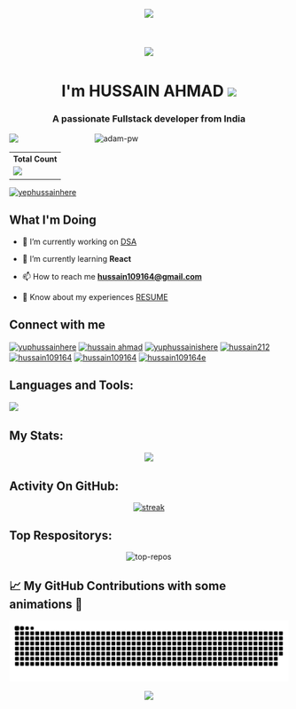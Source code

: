 <p align="center">
  <img src="https://capsule-render.vercel.app/api?type=waving&color=gradient&text=Hello!&height=100&section=header"/>
</p>


<h1 align="center">
<img src="https://readme-typing-svg.demolab.com/?lines=Let's%20Connect%20and%20have%20a%20Chat!%20🚀💬&font=Fira%20Code&center=true&width=700&height=45&color=fff53a&vCenter=true&pause=1000&size=25" /></a>
</h1>

<h1 align="center">I'm HUSSAIN AHMAD <img src="https://media.giphy.com/media/hvRJCLFzcasrR4ia7z/giphy.gif" width="30"> </h1>
<h3 align="center">A passionate Fullstack developer from India</h3>
<!-- <div align="center"> <img width="100%" src="https://raw.githubusercontent.com//HussainAhmad21200612/HussainAhmad21200612/main/github-banner.png"> </div> -->
<!-- <img align="right" alt="Coding" width="400" src="https://raw.githubusercontent.com/devSouvik/devSouvik/master/gif3.gif"> -->
<a href="https://www.youtube.com/watch?v=dQw4w9WgXcQ"><img src="https://user-images.githubusercontent.com/73097560/115834477-dbab4500-a447-11eb-908a-139a6edaec5c.gif"></a>
<img align="right" src="https://github.com/Adam-pw/Adam-pw/blob/main/animation_500_kxa883sd.gif" alt="adam-pw" width="350px" align="right" />
<table>
    <tr>
      <!-- <th>Profile Views</th> -->
      <th>Total Count</th>
    </tr>
    <tr>
      <td>
         <a href="https://github.com/hussainahmad21200612"> <img src="https://komarev.com/ghpvc/?username=hussainahmad21200612&style=for-the-badge&color=brightgreen"> </a>
      </td>
    </tr>
  </table>

<p align="left"> <a href="https://twitter.com/yephussainhere" target="blank"><img src="https://img.shields.io/twitter/follow/yephussainhere?logo=twitter&style=for-the-badge" alt="yephussainhere" /></a> </p>

## What I'm Doing

- 🔭 I’m currently working on [DSA](https://github.com/HussainAhmad21200612/DSA.git)

- 🌱 I’m currently learning **React**

- 📫 How to reach me **hussain109164@gmail.com**

- 📄 Know about my experiences [RESUME](https://github.com/HussainAhmad21200612/HussainAhmad21200612/blob/main/Hussain%20Ahmad%20FINAL%20RESUME.pdf)

## Connect with me
<p align="left">
<a href="https://twitter.com/yephussainhere" target="blank"><img align="center" src="https://raw.githubusercontent.com/rahuldkjain/github-profile-readme-generator/master/src/images/icons/Social/twitter.svg" alt="yuphussainhere" height="30" width="40" /></a>
<a href="https://linkedin.com/in/hussain-ahmad-62040a215" target="blank"><img align="center" src="https://raw.githubusercontent.com/rahuldkjain/github-profile-readme-generator/master/src/images/icons/Social/linked-in-alt.svg" alt="hussain ahmad" height="30" width="40" /></a>
<a href="https://instagram.com/yuphussainishere" target="blank"><img align="center" src="https://raw.githubusercontent.com/rahuldkjain/github-profile-readme-generator/master/src/images/icons/Social/instagram.svg" alt="yuphussainishere" height="30" width="40" /></a>
<a href="https://www.codechef.com/users/hussain212" target="blank"><img align="center" src="https://cdn.jsdelivr.net/npm/simple-icons@3.1.0/icons/codechef.svg" alt="hussain212" height="30" width="40" /></a>
<a href="https://codeforces.com/profile/hussain109164" target="blank"><img align="center" src="https://raw.githubusercontent.com/rahuldkjain/github-profile-readme-generator/master/src/images/icons/Social/codeforces.svg" alt="hussain109164" height="30" width="40" /></a>
<a href="https://www.leetcode.com/hussain109164" target="blank"><img align="center" src="https://raw.githubusercontent.com/rahuldkjain/github-profile-readme-generator/master/src/images/icons/Social/leet-code.svg" alt="hussain109164" height="30" width="40" /></a>
<a href="https://auth.geeksforgeeks.org/user/hussain109164/" target="blank"><img align="center" src="https://raw.githubusercontent.com/rahuldkjain/github-profile-readme-generator/master/src/images/icons/Social/geeks-for-geeks.svg" alt="hussain109164e" height="30" width="40" /></a>
</p>

<!--## Languages and Tools
<p align="left"> <a href="https://getbootstrap.com" target="_blank" rel="noreferrer">
  <img src="https://cdn.jsdelivr.net/gh/devicons/devicon/icons/vscode/vscode-original.svg" alt="vscode" width="45" height="45"/>
  <img src="https://raw.githubusercontent.com/devicons/devicon/master/icons/bootstrap/bootstrap-plain-wordmark.svg" alt="bootstrap" width="40" height="40"/> </a> <a href="https://www.cprogramming.com/" target="_blank" rel="noreferrer"> <img src="https://raw.githubusercontent.com/devicons/devicon/master/icons/c/c-original.svg" alt="c" width="40" height="40"/> </a> <a href="https://www.w3schools.com/cpp/" target="_blank" rel="noreferrer"> <img src="https://raw.githubusercontent.com/devicons/devicon/master/icons/cplusplus/cplusplus-original.svg" alt="cplusplus" width="40" height="40"/> </a> <a href="https://www.w3schools.com/css/" target="_blank" rel="noreferrer"> <img src="https://raw.githubusercontent.com/devicons/devicon/master/icons/css3/css3-original-wordmark.svg" alt="css3" width="40" height="40"/> </a> <a href="https://expressjs.com" target="_blank" rel="noreferrer"> <img src="https://raw.githubusercontent.com/devicons/devicon/master/icons/express/express-original-wordmark.svg" alt="express" width="40" height="40"/> </a> <a href="https://git-scm.com/" target="_blank" rel="noreferrer"> <img src="https://www.vectorlogo.zone/logos/git-scm/git-scm-icon.svg" alt="git" width="40" height="40"/> </a> <a href="https://heroku.com" target="_blank" rel="noreferrer"> <img src="https://www.vectorlogo.zone/logos/heroku/heroku-icon.svg" alt="heroku" width="40" height="40"/> </a> <a href="https://www.w3.org/html/" target="_blank" rel="noreferrer"> <img src="https://raw.githubusercontent.com/devicons/devicon/master/icons/html5/html5-original-wordmark.svg" alt="html5" width="40" height="40"/> </a> <a href="https://www.java.com" target="_blank" rel="noreferrer"> <img src="https://raw.githubusercontent.com/devicons/devicon/master/icons/java/java-original.svg" alt="java" width="40" height="40"/> </a> <a href="https://developer.mozilla.org/en-US/docs/Web/JavaScript" target="_blank" rel="noreferrer"> <img src="https://raw.githubusercontent.com/devicons/devicon/master/icons/javascript/javascript-original.svg" alt="javascript" width="40" height="40"/> </a> <a href="https://www.mongodb.com/" target="_blank" rel="noreferrer"> <img src="https://raw.githubusercontent.com/devicons/devicon/master/icons/mongodb/mongodb-original-wordmark.svg" alt="mongodb" width="40" height="40"/> </a> <a href="https://www.mysql.com/" target="_blank" rel="noreferrer"> <img src="https://raw.githubusercontent.com/devicons/devicon/master/icons/mysql/mysql-original-wordmark.svg" alt="mysql" width="40" height="40"/> </a> <a href="https://nodejs.org" target="_blank" rel="noreferrer"> <img src="https://raw.githubusercontent.com/devicons/devicon/master/icons/nodejs/nodejs-original-wordmark.svg" alt="nodejs" width="40" height="40"/> </a> <a href="https://www.python.org" target="_blank" rel="noreferrer"> <img src="https://raw.githubusercontent.com/devicons/devicon/master/icons/python/python-original.svg" alt="python" width="40" height="40"/> </a> <a href="https://reactjs.org/" target="_blank" rel="noreferrer"> <img src="https://raw.githubusercontent.com/devicons/devicon/master/icons/react/react-original-wordmark.svg" alt="react" width="40" height="40"/> </a> </p>

<p align="right" style="margin-left🕥"><img align="left" src="https://github-readme-stats.vercel.app/api/top-langs?username=hussainahmad21200612&show_icons=true&locale=en&layout=compact" alt="hussainahmad21200612" /></p>

<p align="right">&nbsp;<img align="center" src="https://github-readme-stats.vercel.app/api?username=hussainahmad21200612&show_icons=true&locale=en" alt="hussainahmad21200612" /></p>
### 🔥 Streak Stats
<p align="center"><img src="https://github-readme-streak-stats.herokuapp.com/?user=hussainahmad21200612" alt="hussainahmad21200612"  /></p>
<a href="https://www.youtube.com/watch?v=dQw4w9WgXcQ"><img src="https://user-images.githubusercontent.com/73097560/115834477-dbab4500-a447-11eb-908a-139a6edaec5c.gif"></a>
### 🔝 Top Contributed Repo
 ![](https://github-contributor-stats.vercel.app/api?username=HussainAhmad21200612&limit=5&theme=flat&combine_all_yearly_contributions=true) 
<p align="center"><img src="https://github-contributor-stats.vercel.app/api?username=HussainAhmad21200612&limit=5&theme=flat&combine_all_yearly_contributions=true" alt="hussainahmad21200612"  /></p> -->


## Languages and Tools:

<p align="left"> <a href="https://github.com/hussainahmad21200612"><img src="https://skillicons.dev/icons?i=c,cpp,java,python,html,css,js,react,express,git,github,nodejs,mongodb,atom,vscode"> </a> </p>

## My Stats:
<p align="center">
<img height="200px" src="https://github-readme-stats.vercel.app/api?username=hussainahmad21200612&hide_border=true&show_icons=true&count_private=true&theme=gruvbox&bg_color=151515">
</p>

## Activity On GitHub:

<p align="center">
  <a href="https://github.com/hussainahmad212006120">      
<img title="stats" alt="streak" src="https://github-readme-streak-stats.herokuapp.com/?user=hussainahmad21200612&theme=dark&hide_border=true&stroke=f53b3b"/>
</a> 
</p>

## Top Respositorys:

<p align="center"><img title="s" alt="top-repos" src="https://github-contributor-stats.vercel.app/api?username=HussainAhmad21200612&limit=5&hide_border=true&show_icons=true&count_private=true&theme=gruvbox&bg_color=151515&stroke=f53b3b&combine_all_yearly_contributions=true" alt="hussainahmad21200612"  /></p>
  
## 📈 My GitHub Contributions with some animations 🐍

 <!-- <p align="center"><img src="https://github.com/hussainahmad21200612/hussainahmad21200612/blob/output/github-contribution-grid-snake-dark.svg" alt="hussainahmad21200612"  /></p>-->
<p align="center">
  <picture>
  <source media="(prefers-color-scheme: dark)" srcset="https://github.com/hussainahmad21200612/hussainahmad21200612/blob/output/github-contribution-grid-snake-dark.svg">
  <source media="(prefers-color-scheme: light)" srcset="https://github.com/hussainahmad21200612/hussainahmad21200612/blob/output/github-contribution-grid-snake.svg">
  <img alt="github contribution grid snake animation" src="https://raw.githubusercontent.com/platane/platane/output/github-contribution-grid-snake.svg">
  </picture>
</p>
<p align="center">
  <img src="https://capsule-render.vercel.app/api?type=waving&color=gradient&height=100&section=footer"/>
</p>
